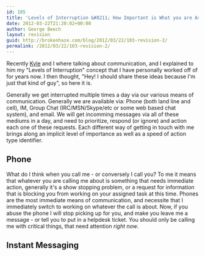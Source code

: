 ```yaml
---
id: 105
title: 'Levels of Interruption &#8211; How Important is What you are Asking me?'
date: 2012-03-22T21:20:02+00:00
author: George Beech
layout: revision
guid: http://brokenhaze.com/blog/2012/03/22/103-revision-2/
permalink: /2012/03/22/103-revision-2/
---
```

<p>Recently <a href="http://kbrandt.com">Kyle</a> and I where talking about communication, and I explained to him my "Levels of Interruption" concept that I have personally worked off of for years now. I then thought, "Hey! I should share these ideas because I'm just that kind of guy", so here it is.</p>

<p>Generally we get interrupted multiple times a day via our various means of communication. Generally we are available via: Phone (both land line and cell), IM, Group Chat (IRC/MSN/Skype/etc or some web based chat system), and email. We will get incomming messages via all of these mediums in a day, and need to prioritize, respond (or ignore) and action each one of these requests. Each different way of getting in touch with me brings along an implicit level of importance as well as a speed of action type identifier.</p>

<h2> Phone </h2>

<p>What do I think when you call me - or conversely I call you? To me it means that whatever you are calling me about is something that needs immediate action, generally it's a show stopping problem, or a request for information that is blocking you from working on your assigned task at this time. Phones are the most immediate means of communication, and necessite that I immediately switch to working on whatever the call is about. Now, if you abuse the phone I will stop picking up for you, and make you leave me a message - or tell you to put in a helpdesk ticket. You should only be calling me with critical things, that need attention <em>right now</em>.</p>

<h2> Instant Messaging </h2>
